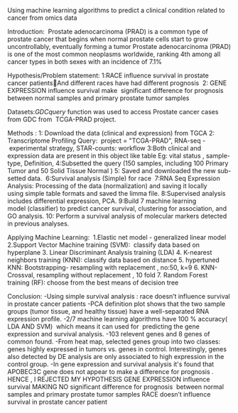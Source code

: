 Using machine learning algorithms to predict a clinical condition related to cancer from omics data

Introduction: 
Prostate adenocarcinoma (PRAD) is a common type of prostate cancer that begins when normal prostate cells start to grow uncontrollably, eventually forming a tumor
Prostate adenocarcinoma (PRAD) is one of the most common neoplasms worldwide, ranking 4th among all cancer types in both sexes with an incidence of 7.1%

Hypothesis/Problem statement:
1:RACE influence survival in prostate cancer patientsAnd different races have had different prognosis 
2: GENE EXPRESSION influence survival make  significant difference for prognosis  between normal samples and primary prostate tumor samples 

Datasets:*GDCquery* function was used to access Prostate cancer cases from GDC from  TCGA-PRAD project.

Methods :
1: Download the data (clinical and expression) from TGCA
2: Transcriptome Profiling Query:  project = "TCGA-PRAD", RNA-seq - experimental strategy, STAR-counts: workflow
3:Both clinical and expression data are present in this object like table Eg: vital status , sample-type, Definition, 
4:Subsetted the query (150 samples, including 100 Primary Tumor and 50 Solid Tissue Normal )
5: Saved and downloaded the new sub-setted data. 
6:Survival analysis (Simple) for race 
7:RNA Seq Expression Analysis: Processing of the data (normalization) and saving it locally using simple table formats and saved the limma file.
8:Supervised analysis includes differential expression, PCA.
9:Build 7 machine learning model (classifier) to predict cancer survival, clustering for association, and GO analysis.
10: Perform a survival analysis of molecular markers detected in previous analyses.


Applying Machine Learning: 
1.Elastic net model - generalized linear model
2.Support Vector Machine training (SVM):  classify data based on hyperplane 
3. Linear Discriminant Analysis training (LDA)
4. K-nearest neighbors training (KNN): classify data based on distance
5. hypertuned KNN: Bootstrapping- resampling with replacement , no:50, k=9
6. KNN-Crossval, resampling without replacement , 10 fold
7. Random Forest training (RF): choose from the best means of decision tree 

Conclusion:
  -Using simple survival analysis : race doesn’t influence survival in prostate cancer patients
  -PCA definition plot shows that the two sample groups (tumor tissue, and healthy tissue) have a well-separated RNA expression profile.
  -2/7 machine learning algorithms have 100 % accuracy( LDA AND SVM)  which means it can used for  predicting the gene expression and survival analysis.
  -103 relevent genes and 8 genes of common found.
  -From heat map, selected genes group into two classes: genes highly expressed in tumors vs. genes in control. Interestingly, genes also detected by DE analysis are only 
     associated to high expression in the control group.
  -In gene expression and survival analysis it's found that APOBEC3C gene does not appear to make a difference for prognosis .
HENCE , I REJECTED MY HYPOTHESIS
GENE EXPRESSION influence survival MAKING NO significant difference for prognosis  between normal samples and primary prostate tumor samples 
RACE doesn’t influence survival in prostate cancer patient














